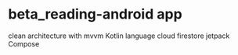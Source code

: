 # beta_reading-android app
clean architecture with mvvm
Kotlin language
cloud firestore
jetpack Compose
